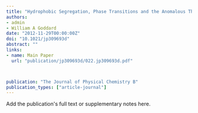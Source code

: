 ```yaml
---
title: "Hydrophobic Segregation, Phase Transitions and the Anomalous Thermodynamics of Water/Methanol Mixtures"
authors:
- admin
- William A Goddard
date: "2012-11-29T00:00:00Z"
doi: "10.1021/jp309693d"
abstract: ""
links:
- name: Main Paper
  url: "publication/jp309693d/022.jp309693d.pdf"



publication: "The Journal of Physical Chemistry B"
publication_types: ["article-journal"]
---
```


Add the publication's full text or supplementary notes here.
